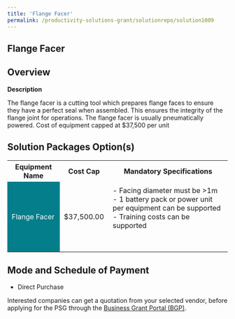 ```yaml
---
title: 'Flange Facer'
permalink: /productivity-solutions-grant/solutionrepo/solution1009
---
```


## Flange Facer

## Overview

**Description**

The flange facer is a cutting tool which prepares flange faces to ensure they have a perfect seal when assembled. This ensures the integrity of the flange joint for operations. The flange facer is usually pneumatically powered.
Cost of equipment capped at $37,500 per unit 

## Solution Packages Option(s)

<table>
<tr>
<th><b>Equipment Name</b></th>
<th><b>Cost Cap</b></th>
<th><b>Mandatory Specifications</b></th>
</tr>
<tr>
<td style='padding: 10px; background-color: #037E8A; color: #FFFFFF;'>Flange Facer</td>
<td style='padding: 10px;'>$37,500.00</td>
<td style='padding: 10px;'>- Facing diameter must be >1m<br>- 1 battery pack or power unit per equipment can be supported <br>- Training costs can be supported<br><br><br></td>
</tr>
</table>

## Mode and Schedule of Payment

 - Direct Purchase

Interested companies can get a quotation from your selected vendor, before applying for the PSG through the <a href='https://www.businessgrants.gov.sg/' target='_blank' rel='noopener'>Business Grant Portal (BGP)</a>.

<script src="/jquery/resize-tables.js"></script>

